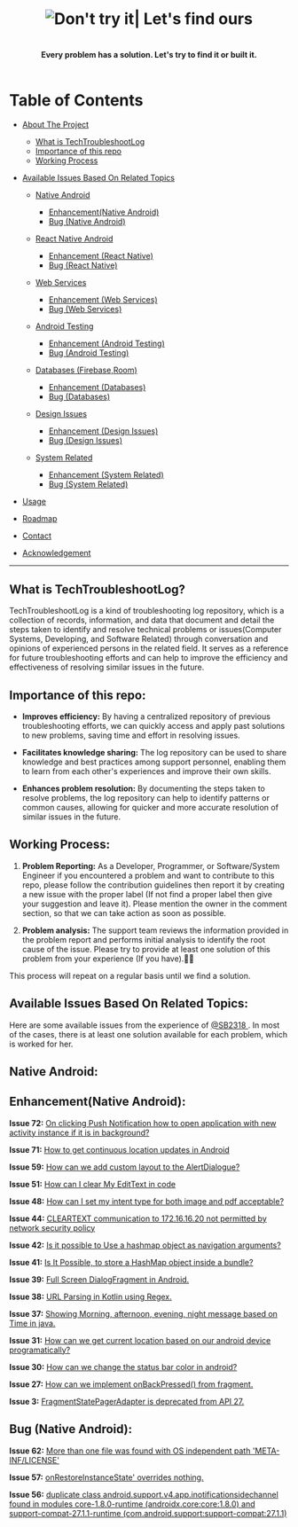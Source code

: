
<h1 align="center">

<img src="https://github.com/SB2318/TechTroubleshootLog/blob/main/assets/BEST_SOLUTION.gif" alt="Don't try it| Let's find ours"/>
<h1>
<h4 align="center">Every problem has a solution. Let's try to find it or built it.</a>

<!-- TABLE OF CONTENTS -->
<br>
<br>

Table of Contents
=================

  * [About The Project](#about-the-project)
    * [What is TechTroubleshootLog](#what-is-techtroubleshootlog)
    * [Importance of this repo](#importance-of-this-repo)
    * [Working Process](#working-process)
    
  * [Available Issues Based On Related Topics](#available-issues-based-on-related-topics)
  
    * [Native Android](#native-android)
      * [Enhancement(Native Android)](#enhancement-native-android)
      * [Bug (Native Android)](#bug-native-android)
      
    * [React Native Android](#react-native-android)
      * [Enhancement (React Native)](#enhancement-react-native)
      * [Bug (React Native)](#bug-react-native)
      
    * [Web Services](#web-services)
      * [Enhancement (Web Services)](#enhancement-web-services)
      * [Bug (Web Services)](#bug-web-services)
      
    * [Android Testing](#android-testing)
      * [Enhancement (Android Testing)](#enhancement-android-testing)
      * [Bug (Android Testing)](#bug-android-testing)
      
    * [Databases (Firebase,Room)](#databases-firebase-room)
      * [Enhancement (Databases)](#enhancement-databases)
      * [Bug (Databases)](#bug-databases)
      
    * [Design Issues](#design-issues)
      * [Enhancement (Design Issues)](#enhancement-design-issues)
      * [Bug (Design Issues)](#bug-design-issues)
      
    * [System Related](#system-related)
      * [Enhancement (System Related)](#enhancement-system-related)
      * [Bug (System Related)](#bug-system-related)
      
  * [Usage](#usage)
  * [Roadmap](#roadmap)
  * [Contact](#contact)
  * [Acknowledgement](#acknowledgement)
  
  ---

What is TechTroubleshootLog?
-----------------------------

TechTroubleshootLog is a kind of troubleshooting log repository, which is a collection of records, information, and data that document and detail the steps taken to identify and resolve technical problems or issues(Computer Systems, Developing, and Software Related) through conversation and opinions of experienced persons in the related field. It serves as a reference for future troubleshooting efforts and can help to improve the efficiency and effectiveness of resolving similar issues in the future. 

Importance of this repo:
---------------------------

* **Improves efficiency:** By having a centralized repository of previous troubleshooting efforts, we can quickly access and apply past solutions to new problems, saving time and effort in resolving issues.

* **Facilitates knowledge sharing:** The log repository can be used to share knowledge and best practices among support personnel, enabling them to learn from each other's experiences and improve their own skills.

* **Enhances problem resolution:** By documenting the steps taken to resolve problems, the log repository can help to identify patterns or common causes, allowing for quicker and more accurate resolution of similar issues in the future.

Working Process:
------------------

1. **Problem Reporting:**  As a Developer, Programmer, or Software/System Engineer if you encountered a problem and want to contribute to this repo, please follow the 
    contribution guidelines then report it by creating a new issue with the proper label (If not find a proper label then give your suggestion and leave it).
    Please mention the owner in the comment section, so that we can take action as soon as possible.
    
2. **Problem analysis:** The support team reviews the information provided in the problem report and performs initial analysis to identify the root cause of the issue.
     Please try to provide at least one solution of this problem from your experience (If you have).🙏🏻
     
This process will repeat on a regular basis until we find a solution.

Available Issues Based On Related Topics:
-----------------------------------------


Here are some available issues from the experience of <a href="https://github.com/SB2318"> @SB2318 </a>. In most of the cases, there is at least one solution available for each problem, which is worked for her.

Native Android:
---------------

Enhancement(Native Android):
-----------------------------

**Issue 72:**  <a href="https://github.com/SB2318/TechTroubleshootLog/issues/72">On clicking Push Notification how to open application with new activity instance if it is in background?</a>

**Issue 71:**   <a href="https://github.com/SB2318/TechTroubleshootLog/issues/71">How to get continuous location updates in Android</a>

**Issue 59:**   <a href="https://github.com/SB2318/TechTroubleshootLog/issues/59">How can we add custom layout to the AlertDialogue?</a>

**Issue 51:**   <a href="https://github.com/SB2318/TechTroubleshootLog/issues/51">How can I clear My EditText in code</a>

**Issue 48:**   <a href="https://github.com/SB2318/TechTroubleshootLog/issues/48">How can I set my intent type for both image and pdf acceptable?</a>

**Issue 44:**   <a href="https://github.com/SB2318/TechTroubleshootLog/issues/44">CLEARTEXT communication to 172.16.16.20 not permitted by network security policy</a>

**Issue 42:**   <a href="https://github.com/SB2318/TechTroubleshootLog/issues/42">Is it possible to Use a hashmap object as navigation arguments? </a>

**Issue 41:**   <a href="https://github.com/SB2318/TechTroubleshootLog/issues/41">Is It Possible, to store a HashMap object inside a bundle? </a>

**Issue 39:**   <a href="https://github.com/SB2318/TechTroubleshootLog/issues/39">Full Screen DialogFragment in Android.</a> 

**Issue 38:**   <a href="https://github.com/SB2318/TechTroubleshootLog/issues/38">URL Parsing in Kotlin using Regex. </a>

**Issue 37:**   <a href="https://github.com/SB2318/TechTroubleshootLog/issues/37">Showing Morning, afternoon, evening, night message based on Time in java.</a>

**Issue 31:**   <a href="https://github.com/SB2318/TechTroubleshootLog/issues/31">How can we get current location based on our android device programatically?</a>

**Issue 30:**   <a href="https://github.com/SB2318/TechTroubleshootLog/issues/30">How can we change the status bar color in android?</a>

**Issue 27:**   <a href="https://github.com/SB2318/TechTroubleshootLog/issues/27">How can we implement onBackPressed() from fragment.</a>

**Issue 3:**    <a href="https://github.com/SB2318/TechTroubleshootLog/issues/3">FragmentStatePagerAdapter is deprecated from API 27.</a>


Bug (Native Android):
-----------------------

**Issue 62:**    <a href="https://github.com/SB2318/TechTroubleshootLog/issues/62">More than one file was found with OS independent path 'META-INF/LICENSE'</a>

**Issue 57:**    <a href="https://github.com/SB2318/TechTroubleshootLog/issues/62"> onRestoreInstanceState' overrides nothing.</a>

**Issue 56:**    <a href="https://github.com/SB2318/TechTroubleshootLog/issues/56">duplicate class android.support.v4.app.inotificationsidechannel found in modules core-1.8.0-runtime (androidx.core:core:1.8.0) and support-compat-27.1.1-runtime (com.android.support:support-compat:27.1.1)</a>






  
  
